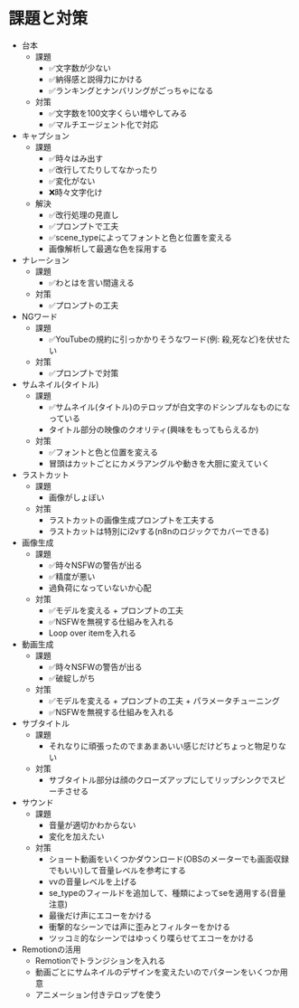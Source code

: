 # 課題と対策
- 台本
  - 課題
    - ✅文字数が少ない
    - ✅納得感と説得力にかける
    - ✅ランキングとナンバリングがごっちゃになる
  - 対策
    - ✅文字数を100文字くらい増やしてみる
    - ✅マルチエージェント化で対応
- キャプション
  - 課題
    - ✅時々はみ出す
    - ✅改行してたりしてなかったり
    - ✅変化がない
    - ❌時々文字化け
  - 解決
    - ✅改行処理の見直し
    - ✅プロンプトで工夫
    - ✅scene_typeによってフォントと色と位置を変える
    - 画像解析して最適な色を採用する
- ナレーション
  - 課題
    - ✅わとはを言い間違える
  - 対策
    - ✅プロンプトの工夫
- NGワード
  - 課題
    - ✅YouTubeの規約に引っかかりそうなワード(例: 殺,死など)を伏せたい
  - 対策
    - ✅プロンプトで対策
- サムネイル(タイトル)
  - 課題
    - ✅サムネイル(タイトル)のテロップが白文字のドシンプルなものになっている
    - タイトル部分の映像のクオリティ(興味をもってもらえるか)
  - 対策
    - ✅フォントと色と位置を変える
    - 冒頭はカットごとにカメラアングルや動きを大胆に変えていく
- ラストカット
  - 課題
    - 画像がしょぼい
  - 対策
    - ラストカットの画像生成プロンプトを工夫する
    - ラストカットは特別にi2vする(n8nのロジックでカバーできる)
- 画像生成
  - 課題
    - ✅時々NSFWの警告が出る
    - ✅精度が悪い
    - 過負荷になっていないか心配
  - 対策
    - ✅モデルを変える + プロンプトの工夫
    - ✅NSFWを無視する仕組みを入れる
    - Loop over itemを入れる
- 動画生成
  - 課題
    - ✅時々NSFWの警告が出る
    - ✅破綻しがち
  - 対策
    - ✅モデルを変える + プロンプトの工夫 + パラメータチューニング
    - ✅NSFWを無視する仕組みを入れる
- サブタイトル
  - 課題
    - それなりに頑張ったのでまあまあいい感じだけどちょっと物足りない
  - 対策
    - サブタイトル部分は顔のクローズアップにしてリップシンクでスピーチさせる
- サウンド
  - 課題
    - 音量が適切かわからない
    - 変化を加えたい
  - 対策
    - ショート動画をいくつかダウンロード(OBSのメーターでも画面収録でもいい)して音量レベルを参考にする
    - vvの音量レベルを上げる
    - se_typeのフィールドを追加して、種類によってseを適用する(音量注意)
    - 最後だけ声にエコーをかける
    - 衝撃的なシーンでは声に歪みとフィルターをかける
    - ツッコミ的なシーンではゆっくり喋らせてエコーをかける
- Remotionの活用
    - Remotionでトランジションを入れる
    - 動画ごとにサムネイルのデザインを変えたいのでパターンをいくつか用意
    - アニメーション付きテロップを使う
